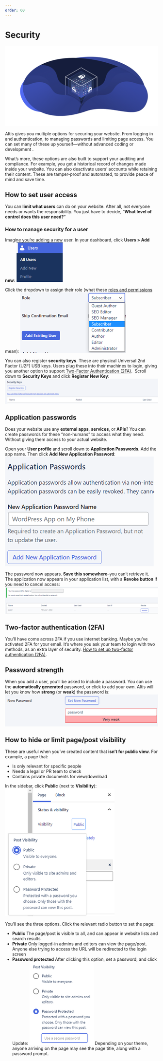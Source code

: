 ```yaml
---
order: 60
---
```


# Security

![](../assets/altis-header-15.png)

Altis gives you multiple options for securing your website. From logging in and authentication, to managing passwords and limiting page access. You can set many of these up yourself—without advanced coding or development . 

What’s more, these options are also built to support your auditing and compliance. For example, you get a historical record of changes made inside your website. You can also deactivate users’ accounts while retaining their content. These are tamper-proof and automated, to provide peace of mind and save time.

## How to set user access

You can **limit what users** can do on your website. After all, not everyone needs or wants the responsibility. You just have to decide, “**What level of control does this user need?**” 

### How to manage security for a user

Imagine you’re adding a new user. In your dashboard, click **Users > Add new**:
![](../assets/security-image4.png)

Click the dropdown to assign their role (what these [roles and permissions](../collaboration-and-users/roles-and-permissions.md) mean):
![](../assets/security-image7.png)

You can also register **security keys**. These are physical Universal 2nd Factor (U2F)
USB keys. Users plug these into their machines to login, giving you another option to support [Two-Factor Authentication (2FA)](two-factor-authentication.md). 
Scroll down to **Security Keys** and click **Register New Key**:
![](../assets/security-image8.png)

## Application passwords

Does your website use any **external apps**, **services**, or **APIs**? You can create passwords for these “non-humans” to access what they need. Without giving them access to your actual website. 

Open your **User profile** and scroll down to **Application Passwords**. Add the app name. Then click **Add New Application Password**:
![](../assets/security-image5.png)

The password now appears. **Save this somewhere**–you can’t retrieve it. The application now appears in your application list, with a **Revoke button** if you need to cancel access:
![](../assets/security-image1.png)

## Two-factor authentication (2FA)

You’ll have come across 2FA if you use internet banking. Maybe you’ve activated 2FA for your email. It’s where you ask your team to login with two methods, as an extra layer of security. [How to set up two-factor authentication (2FA)](two-factor-authentication.md).

## Password strength

When you add a user, you’ll be asked to include a password. You can use the **automatically generated** password, or click to add your own. Altis will let you know how **strong** (or **weak**) the password is:
![](../assets/security-image6.png)

## How to hide or limit page/post visibility

These are useful when you’ve created content that **isn’t for public view**. For example, a page that:

- Is only relevant for specific people
- Needs a legal or PR team to check
- Contains private documents for view/download

In the sidebar, click **Public** (next to **Visibility**):
![](../assets/security-image3.png)

You’ll see the three options. Click the relevant radio button to set the page:

- **Public**
    The page/post is visible to all, and can appear in website lists and search results
- **Private**
    Only logged-in admins and editors can view the page/post. Anyone else trying to access the URL will be redirected to the login screen
- **Password protected**
    After clicking this option, set a password, and click Update:
![](../assets/security-image2.png)
	Depending on your theme, anyone arriving on the page may see the page title, along with a password prompt.
